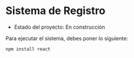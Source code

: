 <h1> Sistema de Registro</h1>

- Estado del proyecto: En construcción

Para ejecutar el sistema, debes poner lo siguiente:

```npm install react```
